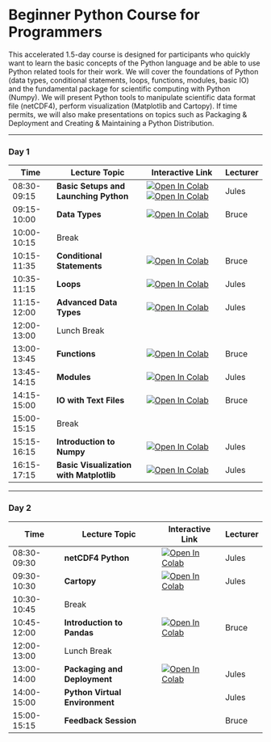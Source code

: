 # Beginner Python Course for Programmers

This accelerated 1.5-day course is designed for participants who quickly want to learn the basic 
concepts of the Python language and be able to use Python related tools for their work. 
We will cover the foundations of Python 
(data types, conditional statements, loops, functions, modules, basic IO) and the fundamental package for scientific computing with Python (Numpy). We will present Python tools to manipulate scientific data format file (netCDF4), perform visualization (Matplotlib and Cartopy). If time permits, we will also make presentations on topics such as Packaging & Deployment and Creating & Maintaining a Python Distribution. 

***


### Day 1

| Time | Lecture Topic | Interactive Link | Lecturer |
|---|---|---|---|
| 08:30-09:15 | **Basic Setups and Launching Python** | [![Open In Colab](https://colab.research.google.com/assets/colab-badge.svg)](https://colab.research.google.com/github/pytrain/welcome/blob/master/welcome.ipynb) [![Open In Colab](https://colab.research.google.com/assets/colab-badge.svg)](https://colab.research.google.com/github/pytrain/run_python/blob/master/run.ipynb) | Jules |
| 09:15-10:00 | **Data Types**  | [![Open In Colab](https://colab.research.google.com/assets/colab-badge.svg)](https://colab.research.google.com/github/pytrain/data_types/blob/master/Python_basic_data_types.ipynb) | Bruce |
| 10:00-10:15 | Break |  |  |
| 10:15-11:35 | **Conditional Statements**  | [![Open In Colab](https://colab.research.google.com/assets/colab-badge.svg)](https://colab.research.google.com/github/pytrain/conditional_logic/blob/master/conditionals.ipynb) | Bruce |
| 10:35-11:15 | **Loops** | [![Open In Colab](https://colab.research.google.com/assets/colab-badge.svg)](https://colab.research.google.com/github/pytrain/loops/blob/master/loops.ipynb) | Jules |
| 11:15-12:00 | **Advanced Data Types** | [![Open In Colab](https://colab.research.google.com/assets/colab-badge.svg)](https://colab.research.google.com/github/pytrain/data_types/blob/master/Python_advanced_data_types.ipynb) | Jules |
| 12:00-13:00 | Lunch Break |  |  |
| 13:00-13:45 | **Functions** | [![Open In Colab](https://colab.research.google.com/assets/colab-badge.svg)](https://colab.research.google.com/github/pytrain/functions_modules/blob/master/Functions.ipynb) | Bruce |
| 13:45-14:15 | **Modules** | [![Open In Colab](https://colab.research.google.com/assets/colab-badge.svg)](https://colab.research.google.com/github/pytrain/functions_modules/blob/master/Modules.ipynb) | Jules |
| 14:15-15:00 | **IO with Text Files** | [![Open In Colab](https://colab.research.google.com/assets/colab-badge.svg)](https://colab.research.google.com/github/pytrain/io/blob/master/File_IO.ipynb) | Bruce |
| 15:00-15:15 | Break |  |  |
| 15:15-16:15 | **Introduction to Numpy** | [![Open In Colab](https://colab.research.google.com/assets/colab-badge.svg)](https://colab.research.google.com/github/pytrain/numpy/blob/master/IntroNumPy.ipynb) | Jules |
| 16:15-17:15 | **Basic Visualization with Matplotlib** | [![Open In Colab](https://colab.research.google.com/assets/colab-badge.svg)](https://colab.research.google.com/github/pytrain/viz/blob/master/IntroMatplotlib.ipynb) | Jules |

***

### Day 2

| Time | Lecture Topic | Interactive Link | Lecturer |
|---|---|---|---|
| 08:30-09:30 | **netCDF4 Python**  | [![Open In Colab](https://colab.research.google.com/assets/colab-badge.svg)](https://colab.research.google.com/github/pytrain/science_data_formats/blob/master/intro_netcdf4.ipynb) | Jules |
| 09:30-10:30 | **Cartopy**  | [![Open In Colab](https://colab.research.google.com/assets/colab-badge.svg)](https://colab.research.google.com/github/pytrain/viz/blob/master/introduction_cartopy.ipynb) | Jules |
| 10:30-10:45 | Break |  |  |
| 10:45-12:00 | **Introduction to Pandas** | [![Open In Colab](https://colab.research.google.com/assets/colab-badge.svg)](https://colab.research.google.com/github/pytrain/pandas/blob/master/Intro_Pandas.ipynb) | Bruce |
| 12:00-13:00 | Lunch Break |  |  |
| 13:00-14:00 | **Packaging and Deployment** | [![Open In Colab](https://colab.research.google.com/assets/colab-badge.svg)](https://colab.research.google.com/github/pytrain/packaging_deployment/blob/master/package_development.ipynb) | Jules |
| 14:00-15:00 | **Python Virtual Environment** | | Jules |
| 15:00-15:15 | **Feedback Session** |  | Bruce |

<!---
| 15:00-15:15 | **Feedback Session** |  |  |
| 15:00-15:15 | **Feedback Session** |  <a href="https://www.surveymonkey.com/r/PWQVXH5"> Evaluation Survey </a> | |
--->
